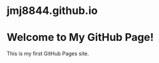 # jmj8844.github.io
<!DOCTYPE html>
<html lang="en">
<head>
    <meta charset="UTF-8">
    <meta name="viewport" content="width=device-width, initial-scale=1.0">
    <title>My GitHub Page</title>
</head>
<body>
    <h1>Welcome to My GitHub Page!</h1>
    <p>This is my first GitHub Pages site.</p>
</body>
</html>
